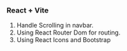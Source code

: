 ### React + Vite
1. Handle Scrolling in navbar.
2. Using React Router Dom for routing.
3. Using React Icons and Bootstrap

